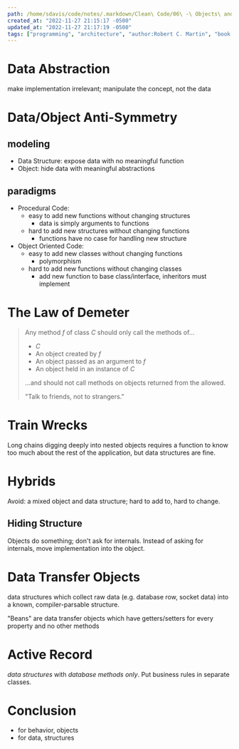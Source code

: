 ```yaml
---
path: /home/sdavis/code/notes/.markdown/Clean\ Code/06\ -\ Objects\ and\ Data\ Structures.md
created_at: "2022-11-27 21:15:17 -0500"
updated_at: "2022-11-27 21:17:19 -0500"
tags: ["programming", "architecture", "author:Robert C. Martin", "book:Clean Code"]
---
```

# Data Abstraction

make implementation irrelevant; manipulate the concept, not the data

# Data/Object Anti-Symmetry

## modeling
- Data Structure: expose data with no meaningful function
- Object: hide data with meaningful abstractions

## paradigms
- Procedural Code:
  - easy to add new functions without changing structures
    - data is simply arguments to functions
  - hard to add new structures without changing functions
    - functions have no case for handling new structure
- Object Oriented Code:
  - easy to add new classes without changing functions
    - polymorphism
  - hard to add new functions without changing classes
    - add new function to base class/interface, inheritors must implement

# The Law of Demeter

> Any method _f_ of class _C_ should only call the methods of...
> - _C_
> - An object created by _f_
> - An object passed as an argument to _f_
> - An object held in an instance of _C_
> 
> ...and should not call methods on objects returned from the allowed.
> 
> "Talk to friends, not to strangers."

# Train Wrecks

Long chains digging deeply into nested objects requires a function to know too much about the rest of the application, but data structures are fine.

# Hybrids

Avoid: a mixed object and data structure; hard to add to, hard to change.

## Hiding Structure

Objects do something; don't ask for internals. Instead of asking for internals, move implementation into the object.

# Data Transfer Objects

data structures which collect raw data (e.g. database row, socket data) into a known, compiler-parsable structure.

"Beans" are data transfer objects which have getters/setters for every property and no other methods

# Active Record

*data structures* with _database methods only_. Put business rules in separate classes.

# Conclusion

- for behavior, objects
- for data, structures

